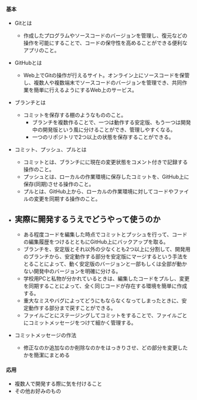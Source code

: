 #### 基本
- Gitとは
    - 作成したプログラムやソースコードのバージョンを管理し、復元などの操作を可能にすることで、コードの保守性を高めることができる便利なアプリのこと。
- GitHubとは
    - Web上でGitの操作が行えるサイト。オンライン上にソースコードを保管し、複数人や複数端末でソースコードのバージョンを管理でき、共同作業を簡単に行えるようにするWeb上のサービス。
- ブランチとは
    - コミットを保存する棚のようなもののこと。
        - ブランチを複数作ることで、一つは動作する安定版、もう一つは開発中の開発版という風に分けることができ、管理しやすくなる。
        - 一つのリポジトリで2つ以上の状態を保存することができる。
- コミット、プッシュ、プルとは
    - コミットとは、ブランチにに現在の変更状態をコメント付きで記録する操作のこと。
    - プッシュとは、ローカルの作業環境に保存したコミットを、GitHub上に保存(同期)させる操作のこと。
    - プルとは、GitHub上から、ローカルの作業環境に対してコードやファイルの変更を同期する操作のこと。

- 実際に開発するうえでどうやって使うのか
    - 
    - ある程度コードを編集した時点でコミットとプッシュを行って、コードの編集履歴をつけるとともにGitHub上にバックアップを取る。
    - ブランチを、安定版とそれ以外の少なくとも2つ以上に分割して、開発用のブランチから、安定動作する部分を安定版にマージするという手法をとることによって、動く安定版のバージョンと一部もしくは全部が動かない開発中のバージョンを明確に分ける。
    - 学校用PCと私物が分かれているときは、編集したコードをプルし、変更を同期することによって、全く同じコードが存在する環境を簡単に作成する。
    - 重大なミスやバグによってどうにもならなくなってしまったときに、安定動作する部分まで戻すことができる。
    - ファイルごとにステージングしてコミットをすることで、ファイルごとにコミットメッセージをつけて細かく管理する。
- コミットメッセージの作法
    - 修正なのか追加なのか削除なのかをはっきりさせ、どの部分を変更したかを簡潔にまとめる
#### 応用
- 複数人で開発する際に気を付けること
- その他お好みのもの